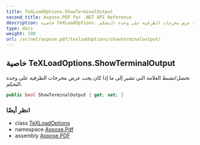 ```yaml
---
title: TeXLoadOptions.ShowTerminalOutput
second_title: Aspose.PDF for .NET API Reference
description: خاصية TeXLoadOptions. تحصل/تضبط العلامة التي تشير إلى ما إذا كان يجب عرض مخرجات الطرفية على وحدة التحكم
type: docs
weight: 100
url: /ar/net/aspose.pdf/texloadoptions/showterminaloutput/
---
```

## خاصية TeXLoadOptions.ShowTerminalOutput

تحصل/تضبط العلامة التي تشير إلى ما إذا كان يجب عرض مخرجات الطرفية على وحدة التحكم.

```csharp
public bool ShowTerminalOutput { get; set; }
```

### انظر أيضًا

* class [TeXLoadOptions](../)
* namespace [Aspose.Pdf](../../../aspose.pdf/)
* assembly [Aspose.PDF](../../../)